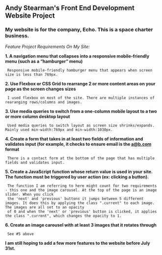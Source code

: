## Andy Stearman's Front End Development Website Project
### My website is for the company, Echo. This is a space charter business.


*Feature Project Requirements On My Site:*
  
  **1. A navigation menu that collapses into a responsive mobile-friendly menu (such as a “hamburger” menu)** 

     Responsive mobile-friendly hamburger menu that appears when screen size is less than 769px.
  
  **2. Use Flexbox or CSS Grid to rearrange 2 or more content areas on your page as the screen changes sizes** 

     I used flexbox on most of the site. There are multiple instances of rearanging rows/columns and images.
  
  **3. Use media queries to switch from a one-column mobile layout to a two or more column desktop layout** 

     Used media queries to switch layout as screen size shrinks/expands. Mainly used min-width:769px and min-width:1030px.
     
  **4. Create a form that takes in at least two fields of information and validates input (for example, it checks to ensure email is the a@b.com format** 

     There is a contact form at the bottom of the page that has multiple fields and validates input.
     
  **5. Create a JavaScript function whose return value is used in your site. The function must be triggered by user action (ex: clicking a button).** 

     The function I am referring to here might count for two requirements - this one and the image carousel. At the top of the page is an image slider. When you click
     the 'next' and 'previous' buttons it jumps between 5 different images. It does this by applying the class ".current" to each image. The images are all set to an opacity
     of 0 and when the 'next' or 'previous' button is clicked, it applies the class ".current", which changes the opacity to 1.
     
   **6. Create an image carousel with at least 3 images that it rotates through** 

     See #5 above
     
 **I am still hoping to add a few more features to the website before July 31st.**
